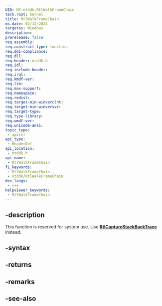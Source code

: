 ```yaml
---
UID: NF:ntddk.RtlWalkFrameChain
tech.root: kernel
title: RtlWalkFrameChain
ms.date: 02/12/2024
targetos: Windows
description: 
prerelease: false
req.assembly: 
req.construct-type: function
req.ddi-compliance: 
req.dll: 
req.header: ntddk.h
req.idl: 
req.include-header: 
req.irql: 
req.kmdf-ver: 
req.lib: 
req.max-support: 
req.namespace: 
req.redist: 
req.target-min-winverclnt: 
req.target-min-winversvr: 
req.target-type: 
req.type-library: 
req.umdf-ver: 
req.unicode-ansi: 
topic_type:
 - apiref
api_type:
 - HeaderDef
api_location:
 - ntddk.h
api_name:
 - RtlWalkFrameChain
f1_keywords:
 - RtlWalkFrameChain
 - ntddk/RtlWalkFrameChain
dev_langs:
 - c++
helpviewer_keywords:
 - RtlWalkFrameChain
---
```


## -description

This function is reserved for system use. Use [**RtlCaptureStackBackTrace**](../ntifs/nf-ntifs-rtlcapturestackbacktrace.md) instead.

## -syntax

## -returns

## -remarks

## -see-also

